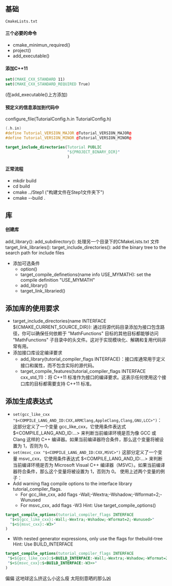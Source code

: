 ## 基础
`CmakeLists.txt`
#### 三个必要的命令

- cmake_minimun_required()
- project()
- add_executable()
#### 添加C++11
```cmake
set(CMAKE_CXX_STANDARD 11)
set(CMAKE_CXX_STANDARD_REQUIRED True)
```
(在add_executable()上方添加)

#### 预定义的信息添加到代码中
configure_file(TutorialConfig.h.in TutorialConfig.h)
```cpp
(.h.in)
#define Tutorial_VERSION_MAJOR @Tutorial_VERSION_MAJOR@
#define Tutorial_VERSION_MINOR @Tutorial_VERSION_MINOR@
```
```cmake
target_include_directories(Tutorial PUBLIC
                           "${PROJECT_BINARY_DIR}"
                           )

```
#### 正常流程
-   mkdir build
-   cd build
-   cmake ../Step1    ("构建文件在Step1文件夹下")
-   cmake --build .

## 库
#### 创建库
add_library():
add_subdirectory(): 处理另一个目录下的CMakeLists.txt 文件
target_link_libraries():
target_include_directories():  add the binary tree to the search path for include files

-   添加可选条件
    -  option()
    -  target_compile_definetions(name info USE_MYMATH):  set the compile definition "USE_MYMATH"
    -  add_library()
    -  target_link_libraried()


## 添加库的使用要求
- target_include_directories(name INTERFACE ${CMAKE_CURRENT_SOURCE_DIR}):
    通过将源代码目录添加为接口包含路径，你可以确保任何依赖于 "MathFunctions" 目标的其他目标都能够访问 "MathFunctions" 子目录中的头文件。这对于实现模块化、解耦和复用代码非常有用。
- 添加接口库设定编译要求
  - add_library(tutorial_compiler_flags INTERFACE)：接口库通常用于定义接口和属性，而不包含实际的源代码。
  - target_compile_features(tutorial_compiler_flags INTERFACE cxx_std_11)：将 C++11 标准作为接口的编译要求。这表示任何使用这个接口库的目标都需要支持 C++11 标准。

##  添加生成表达式
-   `set(gcc_like_cxx "$<COMPILE_LANG_AND_ID:CXX,ARMClang,AppleClang,Clang,GNU,LCC>")`：
    这部分定义了一个变量 gcc_like_cxx，它使用条件表达式 $<COMPILE_LANG_AND_ID:...> 来判断当前编译环境是否为像 GCC 或 Clang 这样的 C++ 编译器。如果当前编译器符合条件，那么这个变量将被设置为 1，否则为 0。
-   `set(msvc_cxx "$<COMPILE_LANG_AND_ID:CXX,MSVC>")`
    这部分定义了一个变量 msvc_cxx，它使用条件表达式 $<COMPILE_LANG_AND_ID:...> 来判断当前编译环境是否为 Microsoft Visual C++ 编译器（MSVC）。如果当前编译器符合条件，那么这个变量将被设置为 1，否则为 0。
使用上述两个变量的例子：
-   Add warning flag compile options to the interface library tutorial_compiler_flags.
     * For gcc_like_cxx, add flags -Wall;-Wextra;-Wshadow;-Wformat=2;-Wunused
     * For msvc_cxx, add flags -W3
     Hint: Use target_compile_options()
```cmake
target_compile_options(tutorial_compiler_flags INTERFACE
  "$<${gcc_like_cxx}:-Wall;-Wextra;-Wshadow;-Wformat=2;-Wunused>"
  "$<${msvc_cxx}:-W3>"
)
```
-   With nested generator expressions, only use the flags for thebuild-tree
 Hint: Use BUILD_INTERFACE
 ```cmake
 target_compile_options(tutorial_compiler_flags INTERFACE
  "$<${gcc_like_cxx}:$<BUILD_INTERFACE:-Wall;-Wextra;-Wshadow;-Wformat=2;-Wunused>>"
  "$<${msvc_cxx}:$<BUILD_INTERFACE:-W3>>"
)
 ```






偏偏 这地球这么挤这么小这么瘦 太阳刻意晒的那么凶